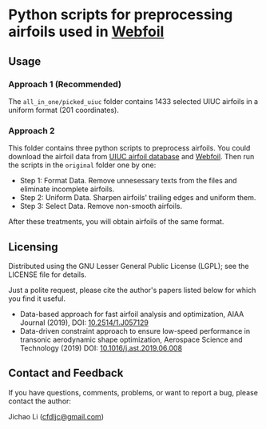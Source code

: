 # Python scripts for preprocessing airfoils used in [Webfoil](http://webfoil.engin.umich.edu/)

## Usage

### Approach 1 (Recommended)

The `all_in_one/picked_uiuc` folder contains 1433 selected UIUC airfoils in a uniform format (201 coordinates).


### Approach 2

This folder contains three python scripts to preprocess airfoils.
You could download the airfoil data from [UIUC airfoil database](http://m-selig.ae.illinois.edu/ads/coord_database.html) and [Webfoil](http://mdolab.engin.umich.edu/webfoil). Then run the scripts in the `original` folder one by one:

- Step 1: Format Data. Remove unnesessary texts from the files and eliminate incomplete airfoils.
- Step 2: Uniform Data. Sharpen airfoils' trailing edges and uniform them.
- Step 3: Select Data. Remove non-smooth airfoils.

After these treatments, you will obtain airfoils of the same format.


## Licensing
Distributed using the GNU Lesser General Public License (LGPL); see the LICENSE file for details.

Just a polite request, please cite the author's papers listed below for which you find it useful.

- Data-based approach for fast airfoil analysis and optimization, AIAA Journal (2019), DOI: [10.2514/1.J057129](https://doi.org/10.2514/1.J057129)
- Data-driven constraint approach to ensure low-speed performance in transonic aerodynamic shape optimization, Aerospace Science and Technology (2019) DOI: [10.1016/j.ast.2019.06.008](https://doi.org/10.1016/j.ast.2019.06.008)

## Contact and Feedback
If you have questions, comments, problems, or want to report a bug, please contact the author:

Jichao Li (cfdljc@gmail.com)





